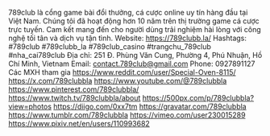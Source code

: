 789club là cổng game bài đổi thưởng, cá cược online uy tín hàng đầu tại Việt Nam. Chúng tôi đã hoạt động hơn 10 năm trên thị trường game cá cược trực tuyến. Cam kết mang đến cho người dùng trải nghiệm hài lòng với công nghệ tối tân và dịch vụ tận tình.
Website: https://789clubb.la/ 
Hashtags: #789club #789clubb_la #789club_casino #trangchu_789club #nha_cai789club
Địa chỉ: 251 Đ. Phùng Văn Cung, Phường 4, Phú Nhuận, Hồ Chí Minh, Vietnam
Email: contact.789club@gmail.com
Phone: 0927891127
Các MXH tham gia
https://www.reddit.com/user/Special-Oven-8115/
https://x.com/789clubbla
https://www.youtube.com/@789clubbla
https://www.pinterest.com/789clubbla/
https://www.twitch.tv/789clubbla/about
https://500px.com/p/789clubbla?view=photos
https://diigo.com/0xx7tm
https://gravatar.com/789clubbla
https://www.tumblr.com/789clubbla
https://vimeo.com/user230015289
https://www.pixiv.net/en/users/110993682
